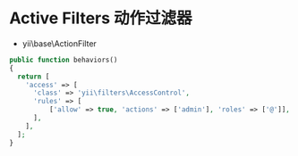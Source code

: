 # Active Filters 动作过滤器

* yii\base\ActionFilter 
```php
public function behaviors()
{
  return [
    'access' => [
      'class' => 'yii\filters\AccessControl',
      'rules' => [
          ['allow' => true, 'actions' => ['admin'], 'roles' => ['@']],
      ],
    ],
  ];
}

```